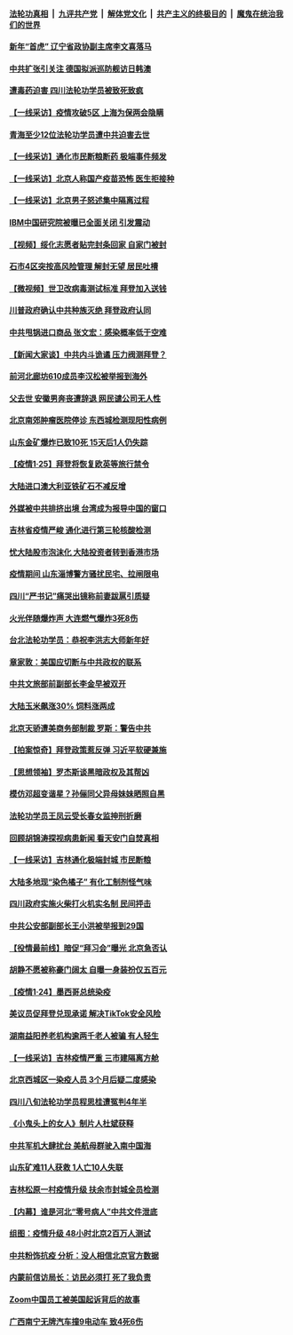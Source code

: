 ####  [法轮功真相](../../../../basic/blob/master/README.md?t=01260731) &nbsp;|&nbsp; [九评共产党](../../../../9ping.md/blob/master/README.md?t=01260731) &nbsp;|&nbsp; [解体党文化](../../../../jtdwh.md/blob/master/README.md?t=01260731)  &nbsp;|&nbsp; [共产主义的终极目的](../../../../gczydzjmd.md/blob/master/README.md?t=01260731) &nbsp;|&nbsp; [魔鬼在统治我们的世界](../../../../mgztzwmdsj.md/blob/master/README.md?t=01260731) 

#### [新年“首虎” 辽宁省政协副主席李文喜落马](../pages/nsc413/n12711391.md?t=01260731) 

#### [中共扩张引关注 德国拟派巡防舰访日韩澳](../pages/nsc413/n12711533.md?t=01260731) 

#### [遭毒药迫害 四川法轮功学员被致死致疯](../pages/nsc413/n12711379.md?t=01260731) 

#### [【一线采访】疫情攻破5区 上海为保两会隐瞒](../pages/nsc413/n12709466.md?t=01260731) 

#### [青海至少12位法轮功学员遭中共迫害去世](../pages/nsc413/n12710718.md?t=01260731) 

#### [【一线采访】通化市民断粮断药 极端事件频发](../pages/nsc413/n12711398.md?t=01260731) 

#### [【一线采访】北京人称国产疫苗恐怖 医生拒接种](../pages/nsc413/n12711331.md?t=01260731) 

#### [【一线采访】北京男子怒述集中隔离过程](../pages/nsc413/n12711198.md?t=01260731) 

#### [IBM中国研究院被曝已全面关闭 引发震动](../pages/nsc413/n12711077.md?t=01260731) 

#### [【视频】绥化志愿者贴完封条回家 自家门被封](../pages/nsc413/n12711236.md?t=01260731) 

#### [石市4区突按高风险管理 解封无望 居民吐槽](../pages/nsc413/n12711076.md?t=01260731) 

#### [【微视频】世卫改病毒测试标准 拜登加入送钱](../pages/nsc413/n12710900.md?t=01260731) 

#### [川普政府确认中共种族灭绝 拜登政府认同](../pages/nsc413/n12711144.md?t=01260731) 

#### [中共甩锅进口商品 张文宏：感染概率低于空难](../pages/nsc413/n12710659.md?t=01260731) 

#### [【新闻大家谈】中共内斗诡谲 压力阀测拜登？](../pages/nsc413/n12710995.md?t=01260731) 

#### [前河北廊坊610成员李汉松被举报到海外](../pages/nsc413/n12708858.md?t=01260731) 

#### [父去世 安徽男奔丧遭辞退 网民谴公司无人性](../pages/nsc413/n12710695.md?t=01260731) 

#### [北京南郊肿瘤医院停诊 东西城检测现阳性病例](../pages/nsc413/n12710506.md?t=01260731) 

#### [山东金矿爆炸已致10死 15天后1人仍失踪](../pages/nsc413/n12710597.md?t=01260731) 

#### [【疫情1·25】拜登将恢复欧英等旅行禁令](../pages/nsc413/n12710495.md?t=01260731) 

#### [大陆进口澳大利亚铁矿石不减反增](../pages/nsc413/n12710450.md?t=01260731) 

#### [外媒被中共排挤出境 台湾成为报导中国的窗口](../pages/nsc413/n12709834.md?t=01260731) 

#### [吉林省疫情严峻 通化进行第三轮核酸检测](../pages/nsc413/n12710127.md?t=01260731) 

#### [忧大陆股市泡沫化 大陆投资者转到香港市场](../pages/nsc413/n12710052.md?t=01260731) 


#### [疫情期间 山东淄博警方骚扰民宅、拉闸限电](../pages/nsc413/n12710298.md?t=01260731) 

#### [四川“严书记”痛哭出镜称前妻跋扈引质疑](../pages/nsc413/n12710049.md?t=01260731) 

#### [火光伴随爆炸声 大连燃气爆炸3死8伤](../pages/nsc413/n12710075.md?t=01260731) 

#### [台北法轮功学员：恭祝李洪志大师新年好](../pages/nsc413/n12708477.md?t=01260731) 

#### [章家敦：美国应切断与中共政权的联系](../pages/nsc413/n12704343.md?t=01260731) 

#### [中共文旅部前副部长李金早被双开](../pages/nsc413/n12709752.md?t=01260731) 

#### [大陆玉米飙涨30% 饲料涨两成](../pages/nsc413/n12709420.md?t=01260731) 

#### [北京天骄遭美商务部制裁 罗斯：警告中共](../pages/nsc413/n12709976.md?t=01260731) 

#### [【拍案惊奇】拜登政策惹反弹 习近平软硬兼施](../pages/nsc413/n12709435.md?t=01260731) 

#### [【思想领袖】罗杰斯谈黑暗政权及其帮凶](../pages/nsc413/n12707815.md?t=01260731) 

#### [模仿邓超变谐星？孙俪同父异母妹妹晒照自黑](../pages/nsc413/n12709154.md?t=01260731) 

#### [法轮功学员王凤云受长春女监抻刑折磨](../pages/nsc413/n12705851.md?t=01260731) 

#### [回顾胡锦涛探视病患新闻 看天安门自焚真相](../pages/nsc413/n12709089.md?t=01260731) 

#### [【一线采访】吉林通化极端封城 市民断粮](../pages/nsc413/n12709011.md?t=01260731) 

#### [大陆多地现“染色橘子” 有化工制剂怪气味](../pages/nsc413/n12709341.md?t=01260731) 

#### [四川政府实施火柴打火机实名制 民间抨击](../pages/nsc413/n12709251.md?t=01260731) 

#### [中共公安部副部长王小洪被举报到29国](../pages/nsc413/n12709280.md?t=01260731) 

#### [【役情最前线】暗促“拜习会”曝光 北京急否认](../pages/nsc413/n12709187.md?t=01260731) 

#### [胡静不愿被称豪门阔太 自曝一身装扮仅五百元](../pages/nsc413/n12708979.md?t=01260731) 

#### [【疫情1·24】墨西哥总统染疫](../pages/nsc413/n12708527.md?t=01260731) 

#### [美议员促拜登兑现承诺 解决TikTok安全风险](../pages/nsc413/n12709271.md?t=01260731) 

#### [湖南益阳养老机构逾两千老人被骗 有人轻生](../pages/nsc413/n12709216.md?t=01260731) 

#### [【一线采访】吉林疫情严重 三市建隔离方舱](../pages/nsc413/n12709163.md?t=01260731) 

#### [北京西城区一染疫人员 3个月后疑二度感染](../pages/nsc413/n12709032.md?t=01260731) 

#### [四川八旬法轮功学员程思桂遭冤判4年半](../pages/nsc413/n12708592.md?t=01260731) 

#### [《小鬼头上的女人》制片人杜斌获释](../pages/nsc413/n12708962.md?t=01260731) 

#### [中共军机大肆扰台 美航母群驶入南中国海](../pages/nsc413/n12708984.md?t=01260731) 

#### [山东矿难11人获救 1人亡10人失联](../pages/nsc413/n12708861.md?t=01260731) 

#### [吉林松原一村疫情升级 扶余市封城全员检测](../pages/nsc413/n12708745.md?t=01260731) 

#### [【内幕】谁是河北“零号病人”中共文件泄底](../pages/nsc413/n12708274.md?t=01260731) 

#### [组图：疫情升级 48小时北京2百万人测试](../pages/nsc413/n12708614.md?t=01260731) 

#### [中共粉饰抗疫 分析：没人相信北京官方数据](../pages/nsc413/n12701692.md?t=01260731) 

#### [内蒙前信访局长：访民必须打 死了我负责](../pages/nsc413/n12708533.md?t=01260731) 

#### [Zoom中国员工被美国起诉背后的故事](../pages/nsc413/n12699313.md?t=01260731) 

#### [广西南宁无牌汽车撞9电动车 致4死6伤](../pages/nsc413/n12708500.md?t=01260731) 

